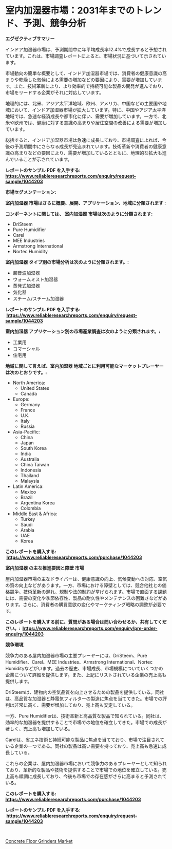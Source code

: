 <p><h1>室内加湿器市場：2031年までのトレンド、予測、競争分析</h1></p><p><strong>エグゼクティブサマリー</strong></p>
<p><p>インドア加湿器市場は、予測期間中に年平均成長率12.4%で成長すると予想されています。これは、市場調査レポートによると、市場状況に基づいて示されています。</p><p>市場動向の簡単な概要として、インドア加湿器市場では、消費者の健康意識の高まりや乾燥した気候による需要の増加などの要因により、需要が増加しています。また、技術革新により、より効率的で持続可能な製品の開発が進んでおり、市場をリードする企業がそれに対応しています。</p><p>地理的には、北米、アジア太平洋地域、欧州、アメリカ、中国などの主要国や地域において、インドア加湿器市場が拡大しています。特に、中国やアジア太平洋地域では、急速な経済成長や都市化に伴い、需要が増加しています。一方で、北米や欧州では、健康に対する意識の高まりや居住空間の改善による需要が増加しています。</p><p>総括すると、インドア加湿器市場は急速に成長しており、市場調査によれば、今後の予測期間中にさらなる成長が見込まれています。技術革新や消費者の健康意識の高まりなどの要因により、需要が増加しているとともに、地理的な拡大も進んでいることが示されています。</p></p>
<p><strong>レポートのサンプル PDF を入手する: <a href="https://www.reliableresearchreports.com/enquiry/request-sample/1044203">https://www.reliableresearchreports.com/enquiry/request-sample/1044203</a></strong></p>
<p><strong>市場セグメンテーション:</strong></p>
<p><strong> 室内加湿器 市場はさらに概要、展開、アプリケーション、地域に分類されます :</strong></p>
<p><strong>コンポーネントに関しては、 室内加湿器 市場は次のように分類されます: &nbsp;</strong></p>
<p><ul><li>DriSteem</li><li>Pure Humidifier</li><li>Carel</li><li>MEE Industries</li><li>Armstrong International</li><li>Nortec Humidity</li></ul></p>
<p><strong> 室内加湿器 タイプ別の市場分析は次のように分類されます。:</strong></p>
<p><ul><li>超音波加湿器</li><li>ウォームミスト加湿器</li><li>蒸発式加湿器</li><li>気化器</li><li>スチーム/スチーム加湿器</li></ul></p>
<p><strong>レポートのサンプル PDF を入手する: &nbsp;<a href="https://www.reliableresearchreports.com/enquiry/request-sample/1044203">https://www.reliableresearchreports.com/enquiry/request-sample/1044203</a></strong></p>
<p><strong> 室内加湿器 アプリケーション別の市場産業調査は次のように分類されます。:</strong></p>
<p><ul><li>工業用</li><li>コマーシャル</li><li>住宅用</li></ul></p>
<p><strong>地域に関して言えば、室内加湿器 地域ごとに利用可能なマーケットプレーヤーは次のとおりです。:</strong></p>
<p><ul>
    <li>
        North America:
        <ul>
            <li>United States</li>
            <li>Canada</li>
        </ul>
    </li>
    <li>
        Europe:
        <ul>
            <li>Germany</li>
            <li>France</li>
            <li>U.K.</li>
            <li>Italy</li>
            <li>Russia</li>
        </ul>
    </li>
    <li>
        Asia-Pacific:
        <ul>
            <li>China</li>
            <li>Japan</li>
            <li>South Korea</li>
            <li>India</li>
            <li>Australia</li>
            <li>China Taiwan</li>
            <li>Indonesia</li>
            <li>Thailand</li>
            <li>Malaysia</li>
        </ul>
    </li>
    <li>
        Latin America:
        <ul>
            <li>Mexico</li>
            <li>Brazil</li>
            <li>Argentina Korea</li>
            <li>Colombia</li>
        </ul>
    </li>
    <li>
        Middle East & Africa:
        <ul>
            <li>Turkey</li>
            <li>Saudi</li>
            <li>Arabia</li>
            <li>UAE</li>
            <li>Korea</li>
        </ul>
    </li>
    </ul></p>
<p><strong>このレポートを購入する: &nbsp;<a href="https://www.reliableresearchreports.com/purchase/1044203">https://www.reliableresearchreports.com/purchase/1044203</a></strong></p>
<p><strong>室内加湿器 の主な推進要因と障壁 市場</strong></p>
<p><p>屋内加湿器市場の主なドライバーは、健康意識の向上、気候変動への対応、空気の質の向上などがあります。一方、市場における障壁としては、競合他社との価格競争、技術革新の遅れ、規制や法的制約が挙げられます。市場で直面する課題には、需要の変化や季節依存性、製品の耐久性やメンテナンスの困難さなどがあります。さらに、消費者の購買意欲の変化やマーケティング戦略の調整が必要です。</p></p>
<p><strong>このレポートを購入する前に、質問がある場合は問い合わせるか、共有してください。:&nbsp; <a href="https://www.reliableresearchreports.com/enquiry/pre-order-enquiry/1044203">https://www.reliableresearchreports.com/enquiry/pre-order-enquiry/1044203</a></strong></p>
<p><strong>競争環境</strong></p>
<p><p>競争力のある屋内加湿器市場の主要プレーヤーには、DriSteem、Pure Humidifier、Carel、MEE Industries、Armstrong International、Nortec Humidityなどがいます。過去の歴史、市場成長、市場規模についていくつかの企業について詳細を提供します。また、上記にリストされている企業の売上高も提供します。</p><p>DriSteemは、建物内の空気品質を向上させるための製品を提供している。同社は、高品質な加湿器と静電気フィルターの製造に焦点を当ててきた。市場での評判は非常に高く、需要が増加しており、売上高も安定している。</p><p>一方、Pure Humidifierは、技術革新と高品質な製品で知られている。同社は、効率的な加湿器を提供することで市場での地位を確立してきた。市場での成長が著しく、売上高も増加している。</p><p>Carelは、省エネ技術と持続可能な製品に焦点を当てており、市場で注目されている企業の一つである。同社の製品は高い需要を持っており、売上高も急速に成長している。</p><p>これらの企業は、屋内加湿器市場において競争力のあるプレーヤーとして知られており、革新的な製品や技術を提供することで市場での地位を確立している。売上高も順調に成長しており、今後も市場での存在感がさらに高まると予測されている。</p></p>
<p><strong>このレポートを購入する: &nbsp; <a href="https://www.reliableresearchreports.com/purchase/1044203">https://www.reliableresearchreports.com/purchase/1044203</a></strong></p>
<p><strong>レポートのサンプル PDF を入手する: &nbsp;<a href="https://www.reliableresearchreports.com/enquiry/request-sample/1044203">https://www.reliableresearchreports.com/enquiry/request-sample/1044203</a></strong><strong></strong></p>
<p>&nbsp;</p>
<p><p><a href="https://view.publitas.com/reportprime-1/insights-into-concrete-floor-grinders-market-size-analysing-market-share-trends-and-growth-from-2024-to-2031/">Concrete Floor Grinders Market</a></p></p>